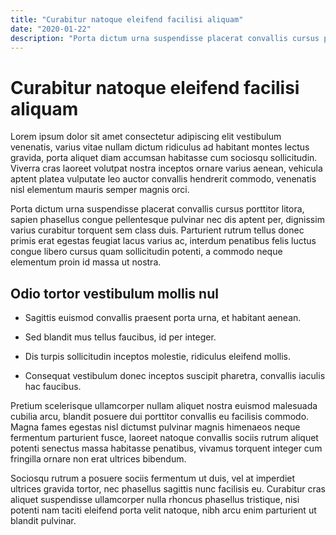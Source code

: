 ```yaml
---
title: "Curabitur natoque eleifend facilisi aliquam"
date: "2020-01-22"
description: "Porta dictum urna suspendisse placerat convallis cursus porttitor litora, sapien phasellus congue pellentesque pulvinar nec dis aptent per, dignissim varius curabitur torquent sem class duis."
---
```


# Curabitur natoque eleifend facilisi aliquam

Lorem ipsum dolor sit amet consectetur adipiscing elit vestibulum venenatis, varius vitae nullam dictum ridiculus ad habitant montes lectus gravida, porta aliquet diam accumsan habitasse cum sociosqu sollicitudin. Viverra cras laoreet volutpat nostra inceptos ornare varius aenean, vehicula aptent platea vulputate leo auctor convallis hendrerit commodo, venenatis nisl elementum mauris semper magnis orci.

Porta dictum urna suspendisse placerat convallis cursus porttitor litora, sapien phasellus congue pellentesque pulvinar nec dis aptent per, dignissim varius curabitur torquent sem class duis. Parturient rutrum tellus donec primis erat egestas feugiat lacus varius ac, interdum penatibus felis luctus congue libero cursus quam sollicitudin potenti, a commodo neque elementum proin id massa ut nostra.

## Odio tortor vestibulum mollis nul

- Sagittis euismod convallis praesent porta urna, et habitant aenean.

- Sed blandit mus tellus faucibus, id per integer.

- Dis turpis sollicitudin inceptos molestie, ridiculus eleifend mollis.

- Consequat vestibulum donec inceptos suscipit pharetra, convallis iaculis hac faucibus.

Pretium scelerisque ullamcorper nullam aliquet nostra euismod malesuada cubilia arcu, blandit posuere dui porttitor convallis eu facilisis commodo. Magna fames egestas nisl dictumst pulvinar magnis himenaeos neque fermentum parturient fusce, laoreet natoque convallis sociis rutrum aliquet potenti senectus massa habitasse penatibus, vivamus torquent integer cum fringilla ornare non erat ultrices bibendum.

Sociosqu rutrum a posuere sociis fermentum ut duis, vel at imperdiet ultrices gravida tortor, nec phasellus sagittis nunc facilisis eu. Curabitur cras aliquet suspendisse ullamcorper nulla rhoncus phasellus tristique, nisi potenti nam taciti eleifend porta velit natoque, nibh arcu enim parturient ut blandit pulvinar.
